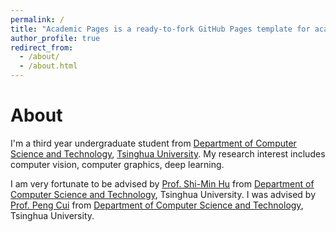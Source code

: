 ```yaml
---
permalink: /
title: "Academic Pages is a ready-to-fork GitHub Pages template for academic personal websites"
author_profile: true
redirect_from: 
  - /about/
  - /about.html
---
```

# About
I'm a third year undergraduate student from [Department of Computer Science and Technology](https://www.cs.tsinghua.edu.cn/), [Tsinghua University](https://www.tsinghua.edu.cn). My research interest includes computer vision, computer graphics, deep learning.

I am very fortunate to be advised by [Prof. Shi-Min Hu](http://cg.cs.tsinghua.edu.cn/shimin.htm) from [Department of Computer Science and Technology](https://www.cs.tsinghua.edu.cn/), Tsinghua University. I was advised by [Prof. Peng Cui](http://pengcui.thumedialab.com/) from [Department of Computer Science and Technology](https://www.cs.tsinghua.edu.cn/), Tsinghua University.
